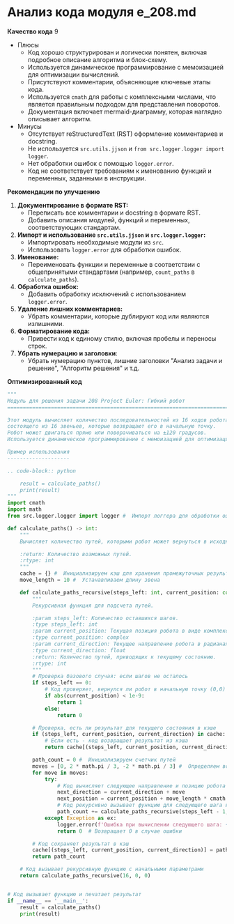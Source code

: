 # Анализ кода модуля e_208.md

**Качество кода**
9
- Плюсы
    - Код хорошо структурирован и логически понятен, включая подробное описание алгоритма и блок-схему.
    - Используется динамическое программирование с мемоизацией для оптимизации вычислений.
    - Присутствуют комментарии, объясняющие ключевые этапы кода.
    - Используется `cmath` для работы с комплексными числами, что является правильным подходом для представления поворотов.
    - Документация включает mermaid-диаграмму, которая наглядно описывает алгоритм.
- Минусы
    - Отсутствует reStructuredText (RST) оформление комментариев и docstring.
    - Не используется `src.utils.jjson` и `from src.logger.logger import logger`.
    - Нет обработки ошибок с помощью `logger.error`.
    - Код не соответствует требованиям к именованию функций и переменных, заданными в инструкции.

**Рекомендации по улучшению**
1.  **Документирование в формате RST:**
    *   Переписать все комментарии и docstring в формате RST.
    *   Добавить описания модулей, функций и переменных, соответствующих стандартам.
2.  **Импорт и использование `src.utils.jjson` и `src.logger.logger`:**
    *   Импортировать необходимые модули из `src`.
    *   Использовать `logger.error` для обработки ошибок.
3.  **Именование:**
    *   Переименовать функции и переменные в соответствии с общепринятыми стандартами (например, `count_paths` в `calculate_paths`).
4.  **Обработка ошибок:**
    *   Добавить обработку исключений с использованием `logger.error`.
5.  **Удаление лишних комментариев:**
    *   Убрать комментарии, которые дублируют код или являются излишними.
6.  **Форматирование кода:**
    *   Привести код к единому стилю, включая пробелы и переносы строк.
7. **Убрать нумерацию и заголовки**:
   *   Убрать нумерацию пунктов, лишние заголовки "Анализ задачи и решение", "Алгоритм решения" и т.д.

**Оптимизированный код**
```python
"""
Модуль для решения задачи 208 Project Euler: Гибкий робот
=========================================================================================

Этот модуль вычисляет количество последовательностей из 16 ходов робота,
состоящего из 16 звеньев, которые возвращают его в начальную точку.
Робот может двигаться прямо или поворачиваться на ±120 градусов.
Используется динамическое программирование с мемоизацией для оптимизации вычислений.

Пример использования
--------------------

.. code-block:: python

    result = calculate_paths()
    print(result)
"""
import cmath
import math
from src.logger.logger import logger #  Импорт логгера для обработки ошибок

def calculate_paths() -> int:
    """
    Вычисляет количество путей, которыми робот может вернуться в исходную точку после 16 шагов.

    :return: Количество возможных путей.
    :rtype: int
    """
    cache = {} #  Инициализируем кэш для хранения промежуточных результатов
    move_length = 10 #  Устанавливаем длину звена

    def calculate_paths_recursive(steps_left: int, current_position: complex, current_direction: float) -> int:
        """
        Рекурсивная функция для подсчета путей.

        :param steps_left: Количество оставшихся шагов.
        :type steps_left: int
        :param current_position: Текущая позиция робота в виде комплексного числа.
        :type current_position: complex
        :param current_direction: Текущее направление робота в радианах.
        :type current_direction: float
        :return: Количество путей, приводящих к текущему состоянию.
        :rtype: int
        """
        # Проверка базового случая: если шагов не осталось
        if steps_left == 0:
            # Код проверяет, вернулся ли робот в начальную точку (0,0) с некоторой погрешностью
            if abs(current_position) < 1e-9:
                return 1
            else:
                return 0

        # Проверка, есть ли результат для текущего состояния в кэше
        if (steps_left, current_position, current_direction) in cache:
            # Если есть - код возвращает результат из кэша
            return cache[(steps_left, current_position, current_direction)]

        path_count = 0 #  Инициализируем счетчик путей
        moves = [0, 2 * math.pi / 3, -2 * math.pi / 3] #  Определяем возможные варианты поворотов
        for move in moves:
            try:
                # Код вычисляет следующее направление и позицию робота
                next_direction = current_direction + move
                next_position = current_position + move_length * cmath.exp(1j * next_direction)
                # Код рекурсивно вызывает функцию для следующего шага и добавляет результаты
                path_count += calculate_paths_recursive(steps_left - 1, next_position, next_direction)
            except Exception as ex:
                logger.error(f'Ошибка при вычислении следующего шага: {ex}', exc_info=True)
                return 0  # Возвращает 0 в случае ошибки

        # Код сохраняет результат в кэш
        cache[(steps_left, current_position, current_direction)] = path_count
        return path_count

    # Код вызывает рекурсивную функцию с начальными параметрами
    return calculate_paths_recursive(16, 0, 0)


# Код вызывает функцию и печатает результат
if __name__ == '__main__':
    result = calculate_paths()
    print(result)
```